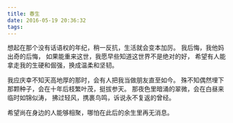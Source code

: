 ```yaml
---
title: 春生
date: 2016-05-19 20:36:32
tags:
---
```

想起在那个没有话语权的年纪，稍一反抗，生活就会变本加厉。
我后悔，我他妈出奇的后悔，
如果能重来这世，我愿早些知道这世界不是绝对的好，
希望有人能拿走我的生硬和倔强，换成温柔和坚韧。

我应庆幸不知天高地厚的那时，会有人把我当做朋友直至如今。
殊不知偶然埋下那颗种子，会在十年后枝繁叶茂，挺拔参天。
那夜色里暗涌的翠微，会在白昼来临时如锦似涛，
拂过轻风，携裹鸟鸣，诉说永不复返的曾经。

希望尚在身边的人能够相聚，哪怕在此后的余生里再无消息。